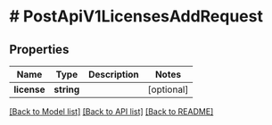 # # PostApiV1LicensesAddRequest

## Properties

Name | Type | Description | Notes
------------ | ------------- | ------------- | -------------
**license** | **string** |  | [optional]

[[Back to Model list]](../../README.md#models) [[Back to API list]](../../README.md#endpoints) [[Back to README]](../../README.md)
